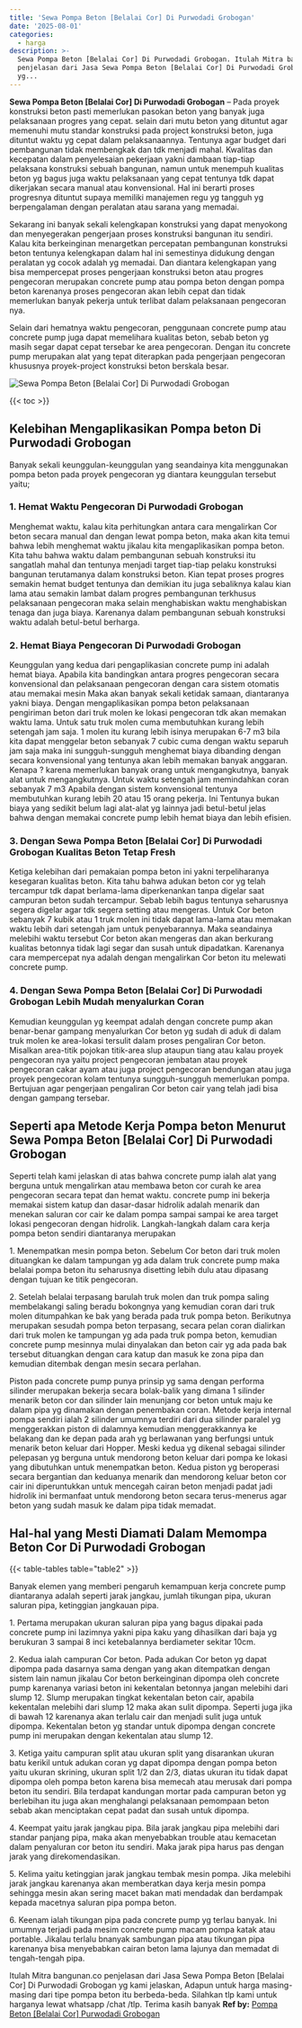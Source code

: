 ```yaml
---
title: 'Sewa Pompa Beton [Belalai Cor] Di Purwodadi Grobogan'
date: '2025-08-01'
categories:
  - harga
description: >-
  Sewa Pompa Beton [Belalai Cor] Di Purwodadi Grobogan. Itulah Mitra bangunan.co
  penjelasan dari Jasa Sewa Pompa Beton [Belalai Cor] Di Purwodadi Grobogan
  yg...
---
```


**Sewa Pompa Beton \[Belalai Cor\] Di Purwodadi Grobogan** – Pada proyek konstruksi beton pasti memerlukan pasokan beton yang banyak juga pelaksanaan progres yang cepat. selain dari mutu beton yang dituntut agar memenuhi mutu standar konstruksi pada project konstruksi beton, juga dituntut waktu yg cepat dalam pelaksanaannya. Tentunya agar budget dari pembangunan tidak membengkak dan tdk menjadi mahal. Kwalitas dan kecepatan dalam penyelesaian pekerjaan yakni dambaan tiap-tiap pelaksana konstruksi sebuah bangunan, namun untuk menempuh kualitas beton yg bagus juga waktu pelaksanaan yang cepat tentunya tdk dapat dikerjakan secara manual atau konvensional. Hal ini berarti proses progresnya dituntut supaya memiliki manajemen regu yg tangguh yg berpengalaman dengan peralatan atau sarana yang memadai.

Sekarang ini banyak sekali kelengkapan konstruksi yang dapat menyokong dan menyegerakan pengerjaan proses konstruksi bangunan itu sendiri. Kalau kita berkeinginan menargetkan percepatan pembangunan konstruksi beton tentunya kelengkapan dalam hal ini semestinya didukung dengan peralatan yg cocok adalah yg memadai. Dan diantara kelengkapan yang bisa mempercepat proses pengerjaan konstruksi beton atau progres pengecoran merupakan concrete pump atau pompa beton dengan pompa beton karenanya proses pengecoran akan lebih cepat dan tidak memerlukan banyak pekerja untuk terlibat dalam pelaksanaan pengecoran nya.

Selain dari hematnya waktu pengecoran, penggunaan concrete pump atau concrete pump juga dapat memelihara kualitas beton, sebab beton yg masih segar dapat cepat tersebar ke area pengecoran. Dengan itu concrete pump merupakan alat yang tepat diterapkan pada pengerjaan pengecoran khususnya proyek-project konstruksi beton berskala besar.

![Sewa Pompa Beton [Belalai Cor] Di Purwodadi Grobogan](/images/sewa-concrete-pump-33.png)

{{< toc >}}

## Kelebihan Mengaplikasikan Pompa beton Di Purwodadi Grobogan

Banyak sekali keunggulan-keunggulan yang seandainya kita menggunakan pompa beton pada proyek pengecoran yg diantara keunggulan tersebut yaitu;

### 1\. Hemat Waktu Pengecoran Di Purwodadi Grobogan

Menghemat waktu, kalau kita perhitungkan antara cara mengalirkan Cor beton secara manual dan dengan lewat pompa beton, maka akan kita temui bahwa lebih menghemat waktu jikalau kita mengaplikasikan pompa beton. Kita tahu bahwa waktu dalam pembangunan sebuah konstruksi itu sangatlah mahal dan tentunya menjadi target tiap-tiap pelaku konstruksi bangunan terutamanya dalam konstruksi beton. Kian tepat proses progres semakin hemat budget tentunya dan demikian itu juga sebaliknya kalau kian lama atau semakin lambat dalam progres pembangunan terkhusus pelaksanaan pengecoran maka selain menghabiskan waktu menghabiskan tenaga dan juga biaya. Karenanya dalam pembangunan sebuah konstruksi waktu adalah betul-betul berharga.

### 2\. Hemat Biaya Pengecoran Di Purwodadi Grobogan

Keunggulan yang kedua dari pengaplikasian concrete pump ini adalah hemat biaya. Apabila kita bandingkan antara progres pengecoran secara konvensional dan pelaksanaan pengecoran dengan cara sistem otomatis atau memakai mesin Maka akan banyak sekali ketidak samaan, diantaranya yakni biaya. Dengan mengaplikasikan pompa beton pelaksanaan pengiriman beton dari truk molen ke lokasi pengecoran tdk akan memakan waktu lama. Untuk satu truk molen cuma membutuhkan kurang lebih setengah jam saja. 1 molen itu kurang lebih isinya merupakan 6-7 m3 bila kita dapat menggelar beton sebanyak 7 cubic cuma dengan waktu separuh jam saja maka ini sungguh-sungguh menghemat biaya dibanding dengan secara konvensional yang tentunya akan lebih memakan banyak anggaran. Kenapa ? karena memerlukan banyak orang untuk mengangkutnya, banyak alat untuk mengangkutnya. Untuk waktu setengah jam memindahkan coran sebanyak 7 m3 Apabila dengan sistem konvensional tentunya membutuhkan kurang lebih 20 atau 15 orang pekerja. Ini Tentunya bukan biaya yang sedikit belum lagi alat-alat yg lainnya jadi betul-betul jelas bahwa dengan memakai concrete pump lebih hemat biaya dan lebih efisien.

### 3\. Dengan Sewa Pompa Beton \[Belalai Cor\] Di Purwodadi Grobogan Kualitas Beton Tetap Fresh

Ketiga kelebihan dari pemakaian pompa beton ini yakni terpeliharanya kesegaran kualitas beton. Kita tahu bahwa adukan beton cor yg telah tercampur tdk dapat berlama-lama diperkenankan tanpa digelar saat campuran beton sudah tercampur. Sebab lebih bagus tentunya seharusnya segera digelar agar tdk segera setting atau mengeras. Untuk Cor beton sebanyak 7 kubik atau 1 truk molen ini tidak dapat lama-lama atau memakan waktu lebih dari setengah jam untuk penyebarannya. Maka seandainya melebihi waktu tersebut Cor beton akan mengeras dan akan berkurang kualitas betonnya tidak lagi segar dan susah untuk dipadatkan. Karenanya cara mempercepat nya adalah dengan mengalirkan Cor beton itu melewati concrete pump.

### 4\. Dengan Sewa Pompa Beton \[Belalai Cor\] Di Purwodadi Grobogan Lebih Mudah menyalurkan Coran

Kemudian keunggulan yg keempat adalah dengan concrete pump akan benar-benar gampang menyalurkan Cor beton yg sudah di aduk di dalam truk molen ke area-lokasi tersulit dalam proses pengaliran Cor beton. Misalkan area-titik pojokan titik-area slup ataupun tiang atau kalau proyek pengecoran nya yaitu project pengecoran jembatan atau proyek pengecoran cakar ayam atau juga project pengecoran bendungan atau juga proyek pengecoran kolam tentunya sungguh-sungguh memerlukan pompa. Bertujuan agar pengerjaan pengaliran Cor beton cair yang telah jadi bisa dengan gampang tersebar.

## Seperti apa Metode Kerja Pompa beton Menurut Sewa Pompa Beton \[Belalai Cor\] Di Purwodadi Grobogan

Seperti telah kami jelaskan di atas bahwa concrete pump ialah alat yang berguna untuk mengalirkan atau membawa beton cor curah ke area pengecoran secara tepat dan hemat waktu. concrete pump ini bekerja memakai sistem katup dan dasar-dasar hidrolik adalah menarik dan menekan saluran cor cair ke dalam pompa sampai sampai ke area target lokasi pengecoran dengan hidrolik. Langkah-langkah dalam cara kerja pompa beton sendiri diantaranya merupakan

1\. Menempatkan mesin pompa beton. Sebelum Cor beton dari truk molen dituangkan ke dalam tampungan yg ada dalam truk concrete pump maka belalai pompa beton itu seharusnya disetting lebih dulu atau dipasang dengan tujuan ke titik pengecoran.

2\. Setelah belalai terpasang barulah truk molen dan truk pompa saling membelakangi saling beradu bokongnya yang kemudian coran dari truk molen ditumpahkan ke bak yang berada pada truk pompa beton. Berikutnya merupakan sesudah pompa beton terpasang, secara pelan coran dialirkan dari truk molen ke tampungan yg ada pada truk pompa beton, kemudian concrete pump mesinnya mulai dinyalakan dan beton cair yg ada pada bak tersebut dituangkan dengan cara katup dan masuk ke zona pipa dan kemudian ditembak dengan mesin secara perlahan.

Piston pada concrete pump punya prinsip yg sama dengan performa silinder merupakan bekerja secara bolak-balik yang dimana 1 silinder menarik beton cor dan silinder lain menunjang cor beton untuk maju ke dalam pipa yg dinamakan dengan penembakan coran. Metode kerja internal pompa sendiri ialah 2 silinder umumnya terdiri dari dua silinder paralel yg menggerakkan piston di dalamnya kemudian menggerakkannya ke belakang dan ke depan pada arah yg berlawanan yang berfungsi untuk menarik beton keluar dari Hopper. Meski kedua yg dikenal sebagai silinder pelepasan yg berguna untuk mendorong beton keluar dari pompa ke lokasi yang dibutuhkan untuk menempatkan beton. Kedua piston yg beroperasi secara bergantian dan keduanya menarik dan mendorong keluar beton cor cair ini diperuntukkan untuk mencegah cairan beton menjadi padat jadi hidrolik ini bermanfaat untuk mendorong beton secara terus-menerus agar beton yang sudah masuk ke dalam pipa tidak memadat.

## Hal-hal yang Mesti Diamati Dalam Memompa Beton Cor Di Purwodadi Grobogan

{{< table-tables table="table2" >}}

Banyak elemen yang memberi pengaruh kemampuan kerja concrete pump diantaranya adalah seperti jarak jangkau, jumlah tikungan pipa, ukuran saluran pipa, ketinggian jangkauan pipa.

1\. Pertama merupakan ukuran saluran pipa yang bagus dipakai pada concrete pump ini lazimnya yakni pipa kaku yang dihasilkan dari baja yg berukuran 3 sampai 8 inci ketebalannya berdiameter sekitar 10cm.

2\. Kedua ialah campuran Cor beton. Pada adukan Cor beton yg dapat dipompa pada dasarnya sama dengan yang akan ditempatkan dengan sistem lain namun jikalau Cor beton berkeinginan dipompa oleh concrete pump karenanya variasi beton ini kekentalan betonnya jangan melebihi dari slump 12. Slump merupakan tingkat kekentalan beton cair, apabila kekentalan melebihi dari slump 12 maka akan sulit dipompa. Seperti juga jika di bawah 12 karenanya akan terlalu cair dan menjadi sulit juga untuk dipompa. Kekentalan beton yg standar untuk dipompa dengan concrete pump ini merupakan dengan kekentalan atau slump 12.

3\. Ketiga yaitu campuran split atau ukuran split yang disarankan ukuran batu kerikil untuk adukan coran yg dapat dipompa dengan pompa beton yaitu ukuran skrining, ukuran split 1/2 dan 2/3, diatas ukuran itu tidak dapat dipompa oleh pompa beton karena bisa memecah atau merusak dari pompa beton itu sendiri. Bila terdapat kandungan mortar pada campuran beton yg berlebihan itu juga akan menghalangi pelaksanaan pemompaan beton sebab akan menciptakan cepat padat dan susah untuk dipompa.

4\. Keempat yaitu jarak jangkau pipa. Bila jarak jangkau pipa melebihi dari standar panjang pipa, maka akan menyebabkan trouble atau kemacetan dalam penyaluran cor beton itu sendiri. Maka jarak pipa harus pas dengan jarak yang direkomendasikan.

5\. Kelima yaitu ketinggian jarak jangkau tembak mesin pompa. Jika melebihi jarak jangkau karenanya akan memberatkan daya kerja mesin pompa sehingga mesin akan sering macet bakan mati mendadak dan berdampak kepada macetnya saluran pipa pompa beton.

6\. Keenam ialah tikungan pipa pada concrete pump yg terlau banyak. Ini umumnya terjadi pada mesim concrete pump macam pompa katak atau portable. Jikalau terlalu bnanyak sambungan pipa atau tikungan pipa karenanya bisa menyebabkan cairan beton lama lajunya dan memadat di tengah-tengah pipa.

Itulah Mitra bangunan.co penjelasan dari Jasa Sewa Pompa Beton \[Belalai Cor\] Di Purwodadi Grobogan yg kami jelaskan, Adapun untuk harga masing-masing dari tipe pompa beton itu berbeda-beda. Silahkan tlp kami untuk harganya lewat whatsapp /chat /tlp. Terima kasih banyak
**Ref by:** [Pompa Beton [Belalai Cor] Purwodadi Grobogan](https://id.wikipedia.org/wiki/Pompa)
